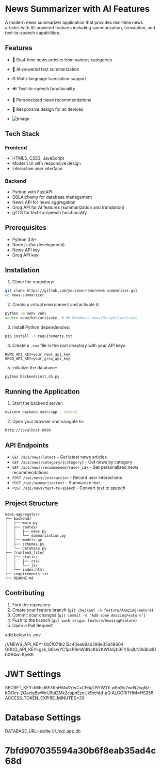 # News Summarizer with AI Features

A modern news summarizer application that provides real-time news articles with AI-powered features including summarization, translation, and text-to-speech capabilities.

## Features

- 📰 Real-time news articles from various categories
- 🤖 AI-powered text summarization
- 🌐 Multi-language translation support
- 🔊 Text-to-speech functionality
- 🎯 Personalized news recommendations
- 📱 Responsive design for all devices

- ![image](https://github.com/user-attachments/assets/30605a52-cb91-454d-8c17-0890eb6700ad)


## Tech Stack

### Frontend
- HTML5, CSS3, JavaScript
- Modern UI with responsive design
- Interactive user interface

### Backend
- Python with FastAPI
- SQLAlchemy for database management
- News API for news aggregation
- Groq API for AI features (summarization and translation)
- gTTS for text-to-speech functionality

## Prerequisites

- Python 3.8+
- Node.js (for development)
- News API key
- Groq API key

## Installation

1. Clone the repository:
```bash
git clone https://github.com/yourusername/news-summarizer.git
cd news-summarizer
```

2. Create a virtual environment and activate it:
```bash
python -m venv venv
source venv/bin/activate  # On Windows: venv\Scripts\activate
```

3. Install Python dependencies:
```bash
pip install -r requirements.txt
```

4. Create a `.env` file in the root directory with your API keys:
```env
NEWS_API_KEY=your_news_api_key
GROQ_API_KEY=your_groq_api_key
```

5. Initialize the database:
```bash
python backend/init_db.py
```

## Running the Application

1. Start the backend server:
```bash
uvicorn backend.main:app --reload
```

2. Open your browser and navigate to:
```
http://localhost:8000
```

## API Endpoints

- `GET /api/news/latest` - Get latest news articles
- `GET /api/news/category/{category}` - Get news by category
- `GET /api/news/recommended/{user_id}` - Get personalized news recommendations
- `POST /api/news/interaction` - Record user interactions
- `POST /api/summarize/text` - Summarize text
- `POST /api/news/text-to-speech` - Convert text to speech

## Project Structure

```
news-aggregator/
├── backend/
│   ├── main.py
│   ├── routes/
│   │   ├── news.py
│   │   └── summarization.py
│   ├── models.py
│   ├── schemas.py
│   └── database.py
├── frontend_file/
│   ├── static/
│   │   ├── css/
│   │   └── js/
│   └── index.html
├── requirements.txt
└── README.md
```

## Contributing

1. Fork the repository
2. Create your feature branch (`git checkout -b feature/AmazingFeature`)
3. Commit your changes (`git commit -m 'Add some AmazingFeature'`)
4. Push to the branch (`git push origin feature/AmazingFeature`)
5. Open a Pull Request


add below to .env


///NEWS_API_KEY=0b5f071b215c40ea89ad29de35a48604
GROQ_API_KEY=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
# JWT Settings
SECRET_KEY=Mlhld8E3RnHMx8YwCxCF6gTBYWYtLw8nRv2wrN2vgNz-kQOcs-2OaeigBwWrURui2Mk2cspnEzoUk9rchtd-aQ
ALGORITHM=HS256
ACCESS_TOKEN_EXPIRE_MINUTES=30

# Database Settings
DATABASE_URL=sqlite:///./sql_app.db




# 7bfd907035594a30b6f8eab35ad4c68d

